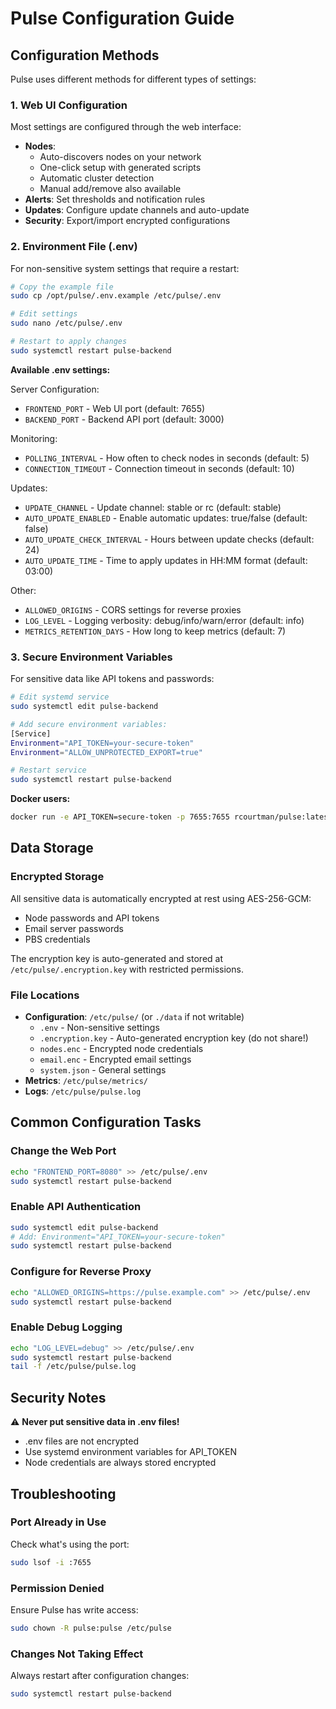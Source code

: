 # Pulse Configuration Guide

## Configuration Methods

Pulse uses different methods for different types of settings:

### 1. Web UI Configuration
Most settings are configured through the web interface:
- **Nodes**: 
  - Auto-discovers nodes on your network
  - One-click setup with generated scripts
  - Automatic cluster detection
  - Manual add/remove also available
- **Alerts**: Set thresholds and notification rules  
- **Updates**: Configure update channels and auto-update
- **Security**: Export/import encrypted configurations

### 2. Environment File (.env)
For non-sensitive system settings that require a restart:

```bash
# Copy the example file
sudo cp /opt/pulse/.env.example /etc/pulse/.env

# Edit settings
sudo nano /etc/pulse/.env

# Restart to apply changes
sudo systemctl restart pulse-backend
```

**Available .env settings:**

Server Configuration:
- `FRONTEND_PORT` - Web UI port (default: 7655)
- `BACKEND_PORT` - Backend API port (default: 3000)

Monitoring:
- `POLLING_INTERVAL` - How often to check nodes in seconds (default: 5)
- `CONNECTION_TIMEOUT` - Connection timeout in seconds (default: 10)

Updates:
- `UPDATE_CHANNEL` - Update channel: stable or rc (default: stable)
- `AUTO_UPDATE_ENABLED` - Enable automatic updates: true/false (default: false)
- `AUTO_UPDATE_CHECK_INTERVAL` - Hours between update checks (default: 24)
- `AUTO_UPDATE_TIME` - Time to apply updates in HH:MM format (default: 03:00)

Other:
- `ALLOWED_ORIGINS` - CORS settings for reverse proxies
- `LOG_LEVEL` - Logging verbosity: debug/info/warn/error (default: info)
- `METRICS_RETENTION_DAYS` - How long to keep metrics (default: 7)

### 3. Secure Environment Variables
For sensitive data like API tokens and passwords:

```bash
# Edit systemd service
sudo systemctl edit pulse-backend

# Add secure environment variables:
[Service]
Environment="API_TOKEN=your-secure-token"
Environment="ALLOW_UNPROTECTED_EXPORT=true"

# Restart service
sudo systemctl restart pulse-backend
```

**Docker users:**
```bash
docker run -e API_TOKEN=secure-token -p 7655:7655 rcourtman/pulse:latest
```

## Data Storage

### Encrypted Storage
All sensitive data is automatically encrypted at rest using AES-256-GCM:
- Node passwords and API tokens
- Email server passwords  
- PBS credentials

The encryption key is auto-generated and stored at `/etc/pulse/.encryption.key` with restricted permissions.

### File Locations
- **Configuration**: `/etc/pulse/` (or `./data` if not writable)
  - `.env` - Non-sensitive settings
  - `.encryption.key` - Auto-generated encryption key (do not share!)
  - `nodes.enc` - Encrypted node credentials
  - `email.enc` - Encrypted email settings
  - `system.json` - General settings
- **Metrics**: `/etc/pulse/metrics/`
- **Logs**: `/etc/pulse/pulse.log`

## Common Configuration Tasks

### Change the Web Port
```bash
echo "FRONTEND_PORT=8080" >> /etc/pulse/.env
sudo systemctl restart pulse-backend
```

### Enable API Authentication
```bash
sudo systemctl edit pulse-backend
# Add: Environment="API_TOKEN=your-secure-token"
sudo systemctl restart pulse-backend
```

### Configure for Reverse Proxy
```bash
echo "ALLOWED_ORIGINS=https://pulse.example.com" >> /etc/pulse/.env
sudo systemctl restart pulse-backend
```

### Enable Debug Logging
```bash
echo "LOG_LEVEL=debug" >> /etc/pulse/.env
sudo systemctl restart pulse-backend
tail -f /etc/pulse/pulse.log
```

## Security Notes

⚠️ **Never put sensitive data in .env files!**
- .env files are not encrypted
- Use systemd environment variables for API_TOKEN
- Node credentials are always stored encrypted

## Troubleshooting

### Port Already in Use
Check what's using the port:
```bash
sudo lsof -i :7655
```

### Permission Denied
Ensure Pulse has write access:
```bash
sudo chown -R pulse:pulse /etc/pulse
```

### Changes Not Taking Effect
Always restart after configuration changes:
```bash
sudo systemctl restart pulse-backend
```